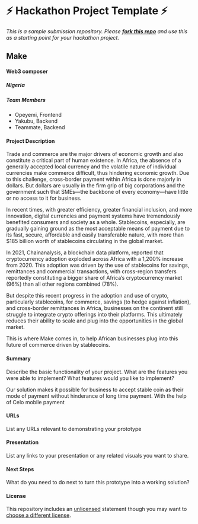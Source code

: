 
# ⚡ Hackathon Project Template ⚡
_This is a sample submission repository.
Please [__fork this repo__](https://help.github.com/articles/fork-a-repo/) and use this as a starting point for your hackathon project._

## Make

#### Web3 composer

##### Nigeria

##### Team Members
- Opeyemi, Frontend
- Yakubu, Backend
- Teammate, Backend

#### Project Description

Trade and commerce are the major drivers of economic growth and also constitute a critical part of human existence. In Africa, the absence of a generally accepted local currency and the volatile nature of individual currencies make commerce difficult, thus hindering economic growth. Due to this challenge, cross-border payment within Africa is done majorly in dollars. But dollars are usually in the firm grip of big corporations and the government such that SMEs—the backbone of every economy—have little or no access to it for business.

In recent times, with greater efficiency, greater financial inclusion, and more innovation, digital currencies and payment systems have tremendously benefited consumers and society as a whole. Stablecoins, especially, are gradually gaining ground as the most acceptable means of payment due to its fast, secure, affordable and easily transferable nature, with more than $185 billion worth of stablecoins circulating in the global market. 

In 2021, Chainanalysis, a blockchain data platform, reported that cryptocurrency adoption exploded across Africa with a 1,200% increase from 2020. This adoption was driven by the use of stablecoins for savings, remittances and commercial transactions, with cross-region transfers reportedly constituting a bigger share of Africa’s cryptocurrency market (96%) than all other regions combined (78%).

But despite this recent progress in the adoption and use of crypto, particularly stablecoins, for commerce, savings (to hedge against inflation), and cross-border remittances in Africa, businesses on the continent still struggle to integrate crypto offerings into their platforms. This ultimately reduces their ability to scale and plug into the opportunities in the global market.

This is where Make comes in, to help African businesses plug into this future of commerce driven by stablecoins.

#### Summary
Describe the basic functionality of your project. What are the features you were able to implement? What features would you like to implement?

Our solution makes it possible for business to accept stable coin as their mode of payment without hinderance of long time payment. With the help of Celo mobile payment

#### URLs
List any URLs relevant to demonstrating your prototype

#### Presentation
List any links to your presentation or any related visuals you want to share.

#### Next Steps
What do you need to do next to turn this prototype into a working solution?

#### License
This repository includes an [unlicensed](http://unlicense.org/) statement though you may want to [choose a different license](https://choosealicense.com/).
